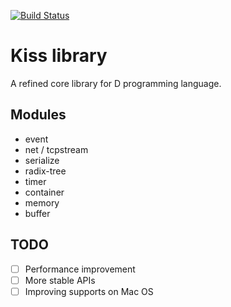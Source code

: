 [![Build Status](https://travis-ci.org/huntlabs/kiss.svg?branch=master)](https://travis-ci.org/huntlabs/kiss)

# Kiss library
A refined core library for D programming language.

## Modules
 * event
 * net / tcpstream
 * serialize
 * radix-tree
 * timer
 * container
 * memory
 * buffer
 

## TODO
- [ ] Performance improvement
- [ ] More stable APIs
- [ ] Improving supports on Mac OS